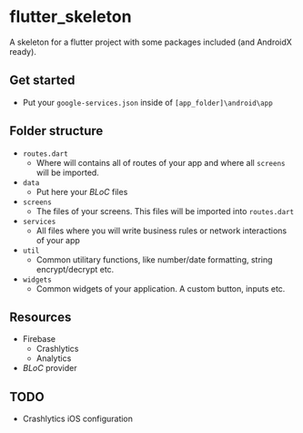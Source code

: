 # flutter_skeleton

A skeleton for a flutter project with some packages included (and AndroidX ready).

## Get started

- Put your `google-services.json` inside of `[app_folder]\android\app`

## Folder structure

- `routes.dart`
  - Where will contains all of routes of your app and where all `screens` will be imported.
- `data`
  - Put here your _BLoC_ files
- `screens`
  - The files of your screens. This files will be imported into `routes.dart`
- `services`
  - All files where you will write business rules or network interactions of your app
- `util`
  - Common utilitary functions, like number/date formatting, string encrypt/decrypt etc.
- `widgets`
  - Common widgets of your application. A custom button, inputs etc.

## Resources

- Firebase
  - Crashlytics
  - Analytics
- _BLoC_ provider

## TODO

- Crashlytics iOS configuration
